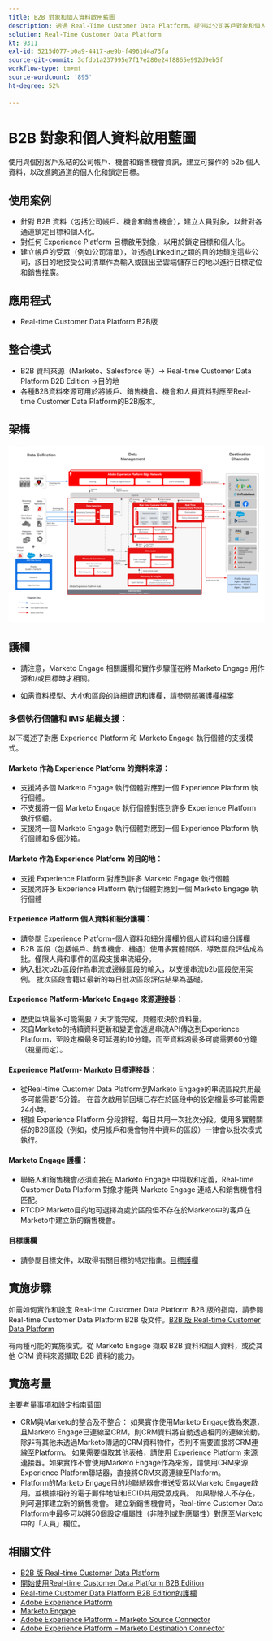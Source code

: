 ```yaml
---
title: B2B 對象和個人資料啟用藍圖
description: 透過 Real-Time Customer Data Platform​，提供以公司客戶對象和個人資料為中心的客戶體驗。
solution: Real-Time Customer Data Platform
kt: 9311
exl-id: 5215d077-b0a9-4417-ae9b-f4961d4a73fa
source-git-commit: 3dfdb1a237995e7f17e280e24f8865e992d9eb5f
workflow-type: tm+mt
source-wordcount: '895'
ht-degree: 52%

---
```


# B2B 對象和個人資料啟用藍圖

使用與個別客戶系結的公司帳戶、機會和銷售機會資訊，建立可操作的 b2b 個人資料，以改進跨通道的個人化和鎖定目標。

## 使用案例

* 針對 B2B 資料（包括公司帳戶、機會和銷售機會），建立人員對象，以針對各通道鎖定目標和個人化。
* 對任何 Experience Platform 目標啟用對象，以用於鎖定目標和個人化。
* 建立帳戶的受眾（例如公司清單），並透過LinkedIn之類的目的地鎖定這些公司，該目的地接受公司清單作為輸入或匯出至雲端儲存目的地以進行目標定位和銷售推廣。

## 應用程式

* Real-time Customer Data Platform B2B版

## 整合模式

* B2B 資料來源（Marketo、Salesforce 等）-> Real-time Customer Data Platform B2B Edition ->目的地
* 各種B2B資料來源可用於將帳戶、銷售機會、機會和人員資料對應至Real-time Customer Data Platform的B2B版本。

## 架構

![B2B啟動Blueprint的參考架構](assets/b2b-activation.png)

## 護欄

* 請注意，Marketo Engage 相關護欄和實作步驟僅在將 Marketo Engage 用作源和/或目標時才相關。

* 如需資料模型、大小和區段的詳細資訊和護欄，請參閱[部署護欄檔案](../experience-platform/deployment/guardrails.md)


### 多個執行個體和 IMS 組織支援：

以下概述了對應 Experience Platform 和 Marketo Engage 執行個體的支援模式。

#### Marketo 作為 Experience Platform 的資料來源：

* 支援將多個 Marketo Engage 執行個體對應到一個 Experience Platform 執行個體。
* 不支援將一個 Marketo Engage 執行個體對應到許多 Experience Platform 執行個體。
* 支援將一個 Marketo Engage 執行個體對應到一個 Experience Platform 執行個體和多個沙箱。

#### Marketo 作為 Experience Platform 的目的地：

* 支援 Experience Platform 對應到許多 Marketo Engage 執行個體
* 支援將許多 Experience Platform 執行個體對應到一個 Marketo Engage 執行個體

#### Experience Platform 個人資料和細分護欄：

* 請參閱 Experience Platform-[個人資料和細分護欄](https://experienceleague.adobe.com/docs/experience-platform/profile/guardrails.html?lang=zh-Hant)的個人資料和細分護欄
* B2B 區段（包括帳戶、銷售機會、機遇）使用多實體關係，導致區段評估成為批。僅限人員和事件的區段支援串流細分。
* 納入批次b2b區段作為串流或邊緣區段的輸入，以支援串流b2b區段使用案例。 批次區段會籍以最新的每日批次區段評估結果為基礎。

#### Experience Platform-Marketo Engage 來源連接器：

* 歷史回填最多可能需要 7 天才能完成，具體取決於資料量。
* 來自Marketo的持續資料更新和變更會透過串流API傳送到Experience Platform，至設定檔最多可延遲約10分鐘，而至資料湖最多可能需要60分鐘（視量而定）。

#### Experience Platform- Marketo 目標連接器：

* 從Real-time Customer Data Platform到Marketo Engage的串流區段共用最多可能需要15分鐘。 在首次啟用前回填已存在於區段中的設定檔最多可能需要24小時。
* 根據 Experience Platform 分段排程，每日共用一次批次分段。使用多實體關係的B2B區段（例如，使用帳戶和機會物件中資料的區段）一律會以批次模式執行。

#### Marketo Engage 護欄：

* 聯絡人和銷售機會必須直接在 Marketo Engage 中擷取和定義，Real-time Customer Data Platform 對象才能與 Marketo Engage 連絡人和銷售機會相匹配。
* RTCDP Marketo目的地可選擇為處於區段但不存在於Marketo中的客戶在Marketo中建立新的銷售機會。

#### 目標護欄

* 請參閱目標文件，以取得有關目標的特定指南。[目標護欄](https://experienceleague.adobe.com/docs/experience-platform/destinations/guardrails.html?lang=zh-Hant)


## 實施步驟

如需如何實作和設定 Real-time Customer Data Platform B2B 版的指南，請參閱 Real-time Customer Data Platform B2B 版文件。[B2B 版 Real-time Customer Data Platform](https://experienceleague.adobe.com/docs/experience-platform/rtcdp/b2b-overview.html?lang=zh-Hant)

有兩種可能的實施模式。從 Marketo Engage 擷取 B2B 資料和個人資料，或從其他 CRM 資料來源擷取 B2B 資料的能力。

## 實施考量

主要考量事項和設定指南藍圖

* CRM與Marketo的整合及不整合：
如果實作使用Marketo Engage做為來源，且Marketo Engage已連線至CRM，則CRM資料將自動透過相同的連線流動，除非有其他未透過Marketo傳遞的CRM資料物件，否則不需要直接將CRM連線至Platform。 如果需要擷取其他表格，請使用 Experience Platform 來源連接器。如果實作不會使用Marketo Engage作為來源，請使用CRM來源Experience Platform聯結器，直接將CRM來源連線至Platform。
* Platform的Marketo Engage目的地聯結器會推送受眾以Marketo Engage啟用，並根據相符的電子郵件地址和ECID共用受眾成員。 如果聯絡人不存在，則可選擇建立新的銷售機會。 建立新銷售機會時，Real-time Customer Data Platform中最多可以將50個設定檔屬性（非陣列或對應屬性）對應至Marketo中的「人員」欄位。

## 相關文件

* [B2B 版 Real-time Customer Data Platform](https://experienceleague.adobe.com/docs/experience-platform/rtcdp/b2b-overview.html?lang=zh-Hant)
* [開始使用Real-time Customer Data Platform B2B Edition](https://experienceleague.adobe.com/zh-hant/docs/experience-platform/rtcdp/intro/rtcdpb2b-intro/b2b-tutorial)
* [Real-time Customer Data Platform B2B Edition的護欄](https://experienceleague.adobe.com/zh-hant/docs/experience-platform/rtcdp/intro/rtcdpb2b-intro/b2b-guardrails)
* [Adobe Experience Platform](https://experienceleague.adobe.com/docs/experience-platform.html?lang=zh-Hant)
* [Marketo Engage](https://experienceleague.adobe.com/docs/marketo/using/home.html?lang=zh-Hant)
* [Adobe Experience Platform - Marketo Source Connector](https://experienceleague.adobe.com/docs/experience-platform/sources/connectors/adobe-applications/marketo/marketo.html?lang=zh-Hant)
* [Adobe Experience Platform – Marketo Destination Connector](https://experienceleague.adobe.com/docs/marketo/using/product-docs/core-marketo-concepts/smart-lists-and-static-lists/static-lists/push-an-adobe-experience-cloud-segment-to-a-marketo-static-list.html?lang=zh-Hant)
